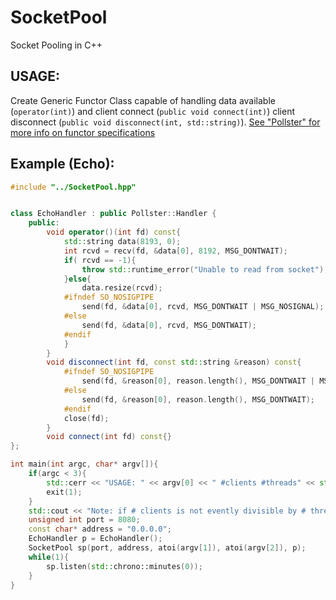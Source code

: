 # SocketPool
Socket Pooling in C++

## USAGE:
Create Generic Functor Class capable of handling data available (`operator(int)`) and client connect (`public void connect(int)`) client disconnect (`public void disconnect(int, std::string)`).
[See "Pollster" for more info on functor specifications](//github.com/ztipnis/Pollster)

## Example (Echo):
```c++
#include "../SocketPool.hpp"


class EchoHandler : public Pollster::Handler {
	public:
		void operator()(int fd) const{
			std::string data(8193, 0);
			int rcvd = recv(fd, &data[0], 8192, MSG_DONTWAIT);
			if( rcvd == -1){
				throw std::runtime_error("Unable to read from socket");
			}else{
				data.resize(rcvd);
			#ifndef SO_NOSIGPIPE
				send(fd, &data[0], rcvd, MSG_DONTWAIT | MSG_NOSIGNAL);
			#else
				send(fd, &data[0], rcvd, MSG_DONTWAIT);
			#endif
			}
		}
		void disconnect(int fd, const std::string &reason) const{
			#ifndef SO_NOSIGPIPE
				send(fd, &reason[0], reason.length(), MSG_DONTWAIT | MSG_NOSIGNAL);
			#else
				send(fd, &reason[0], reason.length(), MSG_DONTWAIT);
			#endif
			close(fd);
		}
		void connect(int fd) const{}
};

int main(int argc, char* argv[]){
	if(argc < 3){
		std::cerr << "USAGE: " << argv[0] << " #clients #threads" << std::endl;
		exit(1);
	}
	std::cout << "Note: if # clients is not evently divisible by # threads, # clients will be truncated to be distibuted evenly amongst threads." << std::endl;
	unsigned int port = 8080;
	const char* address = "0.0.0.0";
	EchoHandler p = EchoHandler();
	SocketPool sp(port, address, atoi(argv[1]), atoi(argv[2]), p);
	while(1){
		sp.listen(std::chrono::minutes(0));
	}
}
```
